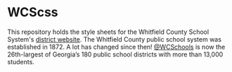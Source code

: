 WCScss
======

This repository holds the style sheets for the Whitfield County School System's [district website][1]. The Whitfield County public school system was established in 1872. A lot has changed since then! [@WCSchools][2] is now the 26th-largest of Georgia’s 180 public school districts with more than 13,000 students.

[1]: http://www.whitfield.k12.ga.us
[2]: http://twitter.com/WCSchools
